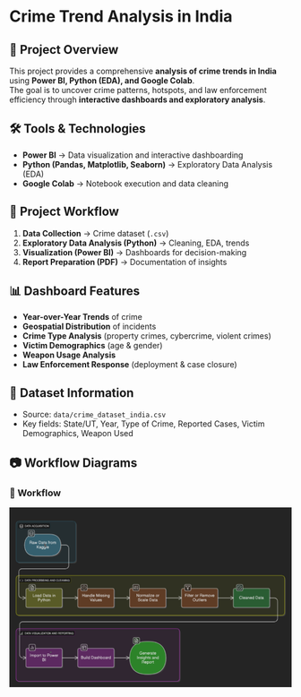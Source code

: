 # Crime Trend Analysis in India

## 📌 Project Overview
This project provides a comprehensive **analysis of crime trends in India** using **Power BI, Python (EDA), and Google Colab**.  
The goal is to uncover crime patterns, hotspots, and law enforcement efficiency through **interactive dashboards and exploratory analysis**.

## 🛠️ Tools & Technologies
- **Power BI** → Data visualization and interactive dashboarding
- **Python (Pandas, Matplotlib, Seaborn)** → Exploratory Data Analysis (EDA)
- **Google Colab** → Notebook execution and data cleaning

## 🚀 Project Workflow
1. **Data Collection** → Crime dataset (`.csv`)
2. **Exploratory Data Analysis (Python)** → Cleaning, EDA, trends
3. **Visualization (Power BI)** → Dashboards for decision-making
4. **Report Preparation (PDF)** → Documentation of insights

## 📊 Dashboard Features
- **Year-over-Year Trends** of crime
- **Geospatial Distribution** of incidents
- **Crime Type Analysis** (property crimes, cybercrime, violent crimes)
- **Victim Demographics** (age & gender)
- **Weapon Usage Analysis**
- **Law Enforcement Response** (deployment & case closure)

## 📑 Dataset Information
- Source: `data/crime_dataset_india.csv`
- Key fields: State/UT, Year, Type of Crime, Reported Cases, Victim Demographics, Weapon Used

## 📷 Workflow Diagrams
### 🔹 Workflow
![Workflow](./Workflow.png)

